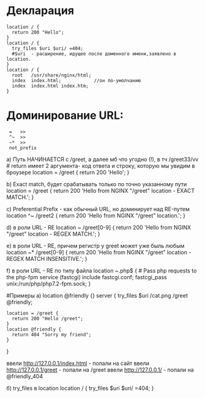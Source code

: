 # Декларация
    location / {
      return 200 "Hello";
    }
    location / {
      try_files $uri $uri/ =404;
      #$uri  - расширение, идущее после доменного имени,заявлено в location.
    }
    location / {
      root   /usr/share/nginx/html;
      index  index.html;            //он по-умолчанию
      index  index.html index.htm;
    }

# Доминирование URL:
     =   >>
     ^~  >>
     ~*  >>
     not_prefix

a) Путь НАЧИНАЕТСЯ с /greet, а далее мб что угодно (!), в тч /greet33/vv
    # return имеет 2 аргумента- код ответа и строку, которую мы увидим в броузере
    location = /greet {
      return 200 'Hello';
    }

b) Exact match, будет срабатывать только по точно указанному пути
    location = /greet {
      return 200 'Hello from NGINX "/greet" location - EXACT MATCH.';
    }

c)  Preferential Prefix - как обычный URL, но доминирует над RE-путем
    location ^~ /greet2 {
     return 200 'Hello from NGINX "/greet" location.';
    }

d)  в роли URL - RE
    location ~ /greet[0-9] {
      return 200 'Hello from NGINX "/greet" location - REGEX MATCH.';
    }

e)  в роли URL - RE, причем регистр у greet может уже быль любым
    location ~* /greet[0-9] {
      return 200 'Hello from NGINX "/greet" location - REGEX MATCH INSENSITIVE.';
    }

f)  в роли URL - RE по типу файла
    location ~\.php$ {
      # Pass php requests to the php-fpm service (fastcgi)
      include fastcgi.conf;
      fastcgi_pass unix:/run/php/php7.2-fpm.sock;
    }

#Примеры
a)  location @friendly {}
  server {
    try_files $uri /cat.png /greet @friendly;

    location = /greet {
      return 200 "Hello /greet";
    }
    location @friendly {
      return 404 "Sorry my friend";
    }
  }

ввели http://127.0.0.1/index.html - попали на сайт
ввели http://127.0.0.1/greet - попали на /greet
ввели http://127.0.0.1/ - попали на @friendly_404

б) try_files в location
    location / {
      try_files $uri $uri/ =404;
    }
